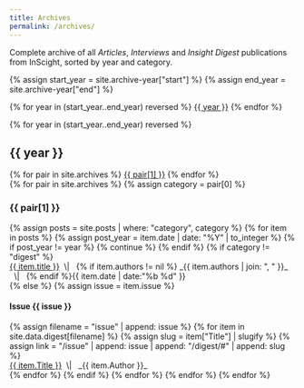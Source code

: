 ```yaml
---
title: Archives
permalink: /archives/
---
```


Complete archive of all _Articles_, _Interviews_ and _Insight Digest_ publications from InScight, sorted by year and category.

{% assign start_year = site.archive-year["start"] %}
{% assign end_year = site.archive-year["end"] %}
<div class="year-list">
{% for year in (start_year..end_year) reversed %}
<a class="button" href="#{{ year }}">{{ year }}</a>
{% endfor %}
</div>

{% for year in (start_year..end_year) reversed %}
<h2 id="{{ year }}">{{ year }}</h2>
<div class="year-list">
{% for pair in site.archives %}
<a class="button" href="#{{ year }}-{{ pair[0] }}">{{ pair[1] }}</a>
{% endfor %}
</div>
{% for pair in site.archives %}
  {% assign category = pair[0] %}
  <h3 id="{{ year }}-{{ pair[0] }}">{{ pair[1] }}</h3>
  {% assign posts = site.posts | where: "category", category %}
  {% for item in posts %}
  {% assign post_year = item.date | date: "%Y" | to_integer %}
  {% if post_year != year %}
  {% continue %}
  {% endif %}
  {% if category != "digest" %}
  <div markdown=1><a href="{{ item.url }}" class="title-link">{{ item.title }}</a>&nbsp;&nbsp;\|&nbsp;&nbsp; {% if item.authors != nil %} <span class="archive-author">_{{ item.authors | join: ", " }}_ </span> &nbsp;&nbsp;\|&nbsp;&nbsp; {% endif %}{{ item.date | date:"%b %d" }}
  </div>
  {% else %}
  {% assign issue = item.issue %}
  <h4>Issue {{ issue }}</h4>
  {% assign filename = "issue" | append: issue %}
  {% for item in site.data.digest[filename] %}
  {% assign slug = item["Title"] | slugify %}
  {% assign link = "/issue" | append: issue | append: "/digest/#" | append: slug %}
  <div markdown=1><a href="{{ link }}" class="title-link">{{ item.Title }}</a>&nbsp;&nbsp;\|&nbsp;&nbsp; <span class="archive-author">_{{ item.Author }}_ </span>
  </div>
  {% endfor %}
  {% endif %}
  {% endfor %}
{% endfor %}
{% endfor %}
